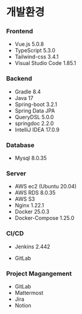 # 개발환경

### Frontend

* Vue.js 5.0.8
* TypeScript 5.3.0
* Tailwind-css 3.4.1
* Visual Studio Code 1.85.1


### Backend

* Gradle 8.4
* Java 17
* Spring-boot 3.2.1
* Spring Data JPA
* QueryDSL 5.0.0
* springdoc 2.2.0
* IntelliJ IDEA 17.0.9


### Database

* Mysql 8.0.35


### Server

* AWS ec2 (Ubuntu 20.04)
* AWS RDS 8.0.35
* AWS S3 
* Nginx 1.22.1
* Docker 25.0.3
* Docker-Compose 1.25.0



### CI/CD

* Jenkins 2.442

* GitLab



### Project Magangement

* GitLab
* Mattermost
* Jira
* Notion